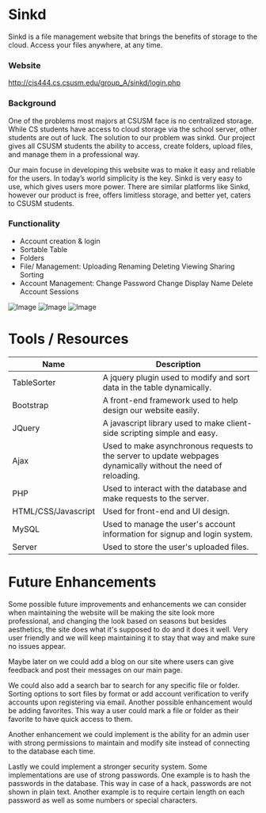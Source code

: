 # Sinkd
Sinkd is a file management website that brings the benefits of storage to the cloud. Access your files anywhere, at any time.

### Website
http://cis444.cs.csusm.edu/group_A/sinkd/login.php


### Background
One of the problems most majors at CSUSM face is no centralized storage. While CS students have access to cloud storage via the school server, other students are out of luck. The solution to our problem was sinkd. Our project gives all CSUSM students the ability to access, create folders, upload files, and manage them in a professional way. 

Our main focuse in developing this website was to make it easy and reliable for the users. In today’s world simplicity is the key. Sinkd is very easy to use, which gives users more power. There are similar platforms like Sinkd, however our product is free, offers limitless storage, and better yet, caters to CSUSM students. 

### Functionality
- Account creation & login
- Sortable Table
- Folders
- File/ Management:
    Uploading
    Renaming
    Deleting
    Viewing
    Sharing
    Sorting
- Account Management:
    Change Password
    Change Display Name
    Delete Account
    Sessions

![Image](https://i.imgur.com/eYa1Lrq.png)
![Image](https://i.imgur.com/JLsfFE0.png)
![Image](https://i.imgur.com/Mo4hapv.png)

# Tools / Resources
Name | Description
--- | ---
TableSorter | A jquery plugin used to modify and sort data in the table dynamically.
Bootstrap | A front-end framework used to help design our website easily.
JQuery | A javascript library used to make client-side scripting simple and easy.
Ajax | Used to make asynchronous requests to the server to update webpages dynamically without the need of reloading.
PHP | Used to interact with the database and make requests to the server.
HTML/CSS/Javascript |  Used for front-end and UI design.
MySQL | Used to manage the user's account information for signup and login system.
Server | Used to store the user's uploaded files.

# Future Enhancements
Some possible future improvements and enhancements we can consider when maintaining the website will be making the site look more professional, and changing the look based on seasons but besides aesthetics, the site does what it's supposed to do and it does it well. Very user friendly and we will keep maintaining it to stay that way and make sure no issues appear. 

Maybe later on we could add a blog on our site where users can give feedback and post their messages on our main page. 

We could also add a search bar to search for any specific file or folder. Sorting options to sort files by format or add account verification to verify accounts upon registering via email. Another possible enhancement would be adding favorites. This way a user could mark a file or folder as their favorite to have quick access to them. 

Another enhancement we could implement is the ability for an admin user with strong permissions to maintain and modify site instead of connecting to the database each time. 

Lastly we could implement a stronger security system. Some implementations are use of strong passwords. One example is to hash the passwords in the database. This way in case of a hack, passwords are not shown in plain text. Another example is to require certain length on each password as well as some numbers or special characters. 
